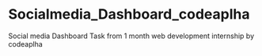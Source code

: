 # Socialmedia_Dashboard_codeaplha
Social media Dashboard Task from 1 month web development internship by codeaplha

